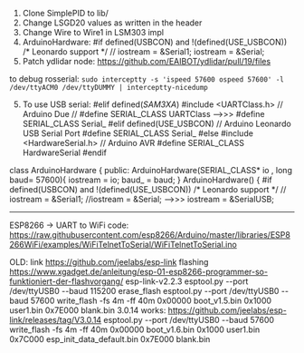 1. Clone SimplePID to lib/
2. Change LSGD20 values as written in the header
3. Change Wire to Wire1 in LSM303 impl
4. ArduinoHardware: #if defined(USBCON) and !(defined(USE_USBCON))
      /* Leonardo support */
//      iostream = &Serial1;
      iostream = &Serial;
5. Patch ydlidar node: https://github.com/EAIBOT/ydlidar/pull/19/files
 

to debug rosserial:
`sudo interceptty -s 'ispeed 57600 ospeed 57600' -l /dev/ttyACM0 /dev/ttyDUMMY | interceptty-nicedump`


5. To use USB serial:
#elif defined(_SAM3XA_)
  #include <UARTClass.h>  // Arduino Due
//  #define SERIAL_CLASS UARTClass
-->>>  #define SERIAL_CLASS Serial_
#elif defined(USE_USBCON)
  // Arduino Leonardo USB Serial Port
  #define SERIAL_CLASS Serial_
#else 
  #include <HardwareSerial.h>  // Arduino AVR
  #define SERIAL_CLASS HardwareSerial
#endif

class ArduinoHardware {
  public:
    ArduinoHardware(SERIAL_CLASS* io , long baud= 57600){
      iostream = io;
      baud_ = baud;
    }
    ArduinoHardware()
    {
#if defined(USBCON) and !(defined(USE_USBCON))
      /* Leonardo support */
//      iostream = &Serial1;
      //iostream = &Serial;
-->>>      iostream = &SerialUSB;


---------------------

ESP8266 -> UART to WiFi code:
https://raw.githubusercontent.com/esp8266/Arduino/master/libraries/ESP8266WiFi/examples/WiFiTelnetToSerial/WiFiTelnetToSerial.ino

OLD:
link https://github.com/jeelabs/esp-link
flashing https://www.xgadget.de/anleitung/esp-01-esp8266-programmer-so-funktioniert-der-flashvorgang/
esp-link-v2.2.3
esptool.py --port /dev/ttyUSB0 --baud 115200 erase_flash
esptool.py --port /dev/ttyUSB0 --baud 57600 write_flash -fs 4m -ff 40m     0x00000 boot_v1.5.bin 0x1000 user1.bin 0x7E000 blank.bin
3.0.14 works: https://github.com/jeelabs/esp-link/releases/tag/V3.0.14
esptool.py --port /dev/ttyUSB0 --baud 57600 write_flash -fs 4m -ff 40m 0x00000 boot_v1.6.bin 0x1000 user1.bin 0x7C000 esp_init_data_default.bin 0x7E000 blank.bin
